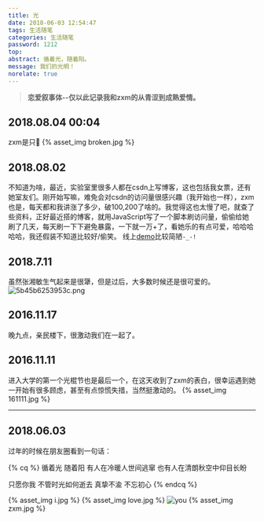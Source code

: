 ```yaml
---
title: 光
date: 2018-06-03 12:54:47
tags: 生活随笔
categories: 生活随笔
password: 1212
top:
abstract: 循着光，随着阳。
message: 我们的光明！
norelate: true
---
```


> **恋爱叙事体--仅以此记录我和zxm的从青涩到成熟爱情。**


## 2018.08.04 00:04

zxm是只🐷
{% asset_img broken.jpg %}

## 2018.08.02

不知道为啥，最近，实验室里很多人都在csdn上写博客，这也包括我女票，还有她室友们。刚开始写嘛，难免会对csdn的访问量很感兴趣（我开始也一样），zxm也是，每天都和我讲涨了多少，破100,200了啥的。我觉得这也太慢了吧，就查了些资料，正好最近搭的博客，就用JavaScript写了一个脚本刷访问量，偷偷给她刷了几天，每天刷一下下避免暴露，一下就一万+了，看她乐的有点可爱，哈哈哈哈哈，我还假装不知道比较好/偷笑。
线上[demo](https://www.lruihao.cn/csdn)比较简陋`-_-!`

## 2018.7.11

虽然张湘敏生气起来是很犟，但是过后，大多数时候还是很可爱的。
![5b45b6253953c.png](https://i.loli.net/2018/08/31/5b88c70c1a738.png)

## 2016.11.17

晚九点，亲民楼下，很激动我们在一起了。

## 2016.11.11

进入大学的第一个光棍节也是最后一个，在这天收到了zxm的表白，很幸运遇到她一开始有很多顾虑，甚至有点惊慌失措，当然挺激动的。
{% asset_img 161111.jpg %}



---

## 2018.06.03

过年的时候在朋友圈看到一句话：

{% cq %}
循着光 随着阳
有人在冷暖人世间逃窜
也有人在清朗秋空中仰目长盼

只愿你我
不管时光如何逝去
真挚不渝 不忘初心
{% endcq %}

{% asset_img i.jpg %}
{% asset_img love.jpg %}
![you](https://i.loli.net/2018/06/12/5b1fcbd349f1f.jpg)
{% asset_img zxm.jpg %}
